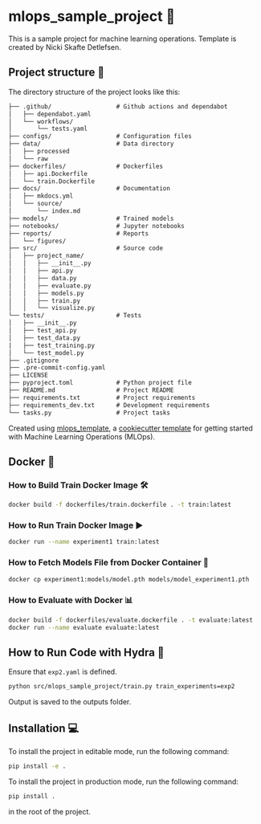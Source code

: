 # mlops_sample_project 🚀

This is a sample project for machine learning operations. Template is created by Nicki Skafte Detlefsen.

## Project structure 📁

The directory structure of the project looks like this:
```txt
├── .github/                  # Github actions and dependabot
│   ├── dependabot.yaml
│   └── workflows/
│       └── tests.yaml
├── configs/                  # Configuration files
├── data/                     # Data directory
│   ├── processed
│   └── raw
├── dockerfiles/              # Dockerfiles
│   ├── api.Dockerfile
│   └── train.Dockerfile
├── docs/                     # Documentation
│   ├── mkdocs.yml
│   └── source/
│       └── index.md
├── models/                   # Trained models
├── notebooks/                # Jupyter notebooks
├── reports/                  # Reports
│   └── figures/
├── src/                      # Source code
│   ├── project_name/
│   │   ├── __init__.py
│   │   ├── api.py
│   │   ├── data.py
│   │   ├── evaluate.py
│   │   ├── models.py
│   │   ├── train.py
│   │   └── visualize.py
└── tests/                    # Tests
│   ├── __init__.py
│   ├── test_api.py
│   ├── test_data.py
|   ├── test_training.py
│   └── test_model.py
├── .gitignore
├── .pre-commit-config.yaml
├── LICENSE
├── pyproject.toml            # Python project file
├── README.md                 # Project README
├── requirements.txt          # Project requirements
├── requirements_dev.txt      # Development requirements
└── tasks.py                  # Project tasks
```

Created using [mlops_template](https://github.com/SkafteNicki/mlops_template), a [cookiecutter template](https://github.com/cookiecutter/cookiecutter) for getting started with Machine Learning Operations (MLOps).

## Docker 🐳

### How to Build Train Docker Image 🛠️
```bash
docker build -f dockerfiles/train.dockerfile . -t train:latest
```

### How to Run Train Docker Image ▶️
```bash
docker run --name experiment1 train:latest
```

### How to Fetch Models File from Docker Container 📂
```bash
docker cp experiment1:models/model.pth models/model_experiment1.pth
```

### How to Evaluate with Docker 📊
```bash
docker build -f dockerfiles/evaluate.dockerfile . -t evaluate:latest
docker run --name evaluate evaluate:latest
```

## How to Run Code with Hydra 🐍

Ensure that `exp2.yaml` is defined.

```bash
python src/mlops_sample_project/train.py train_experiments=exp2
```

Output is saved to the outputs folder.

## Installation 💻

To install the project in editable mode, run the following command:

```bash
pip install -e .
```

To install the project in production mode, run the following command:

```bash
pip install .
```

in the root of the project.
